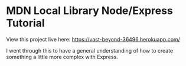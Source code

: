 # MDN Local Library Node/Express Tutorial

View this project live here: https://vast-beyond-36496.herokuapp.com/

I went through this to have a general understanding of how to create something a little more complex with Express. 
